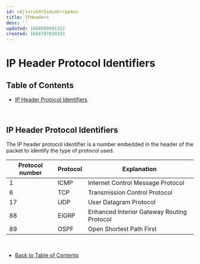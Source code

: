 ```yaml
---
id: n4j1xrs54t5sdya5rrpp4ws
title: IPHeaders
desc: ''
updated: 1668800991312
created: 1668787810303
---
```



<link href="style.css" rel="stylesheet"></link> 


# IP Header Protocol Identifiers

<div class="toc">

## Table of Contents
- [IP Header Protocol Identifiers](CCENT.Network%20Fundamentals.Network%20Models.IPHeaders.md)

</div>



<br>


## IP Header Protocol Identifiers

The IP header protocol identifier is a number embedded in the header of the packet to identify the type of protocol used.

| Protocol number| Protocol | Explanation |
|------|-------|-------|
| 1| ICMP | Internet Control Message Protocol | 
| 6| TCP | Transmission Control Protocol |
| 17| UDP | User Datagram Protocol |
| 88| EIGRP | Enhanced Interior Gateway Routing Protocol |
| 89| OSPF | Open Shortest Path First|

<br>

- [Back to Table of Contents](#table-of-contents)

<br>
